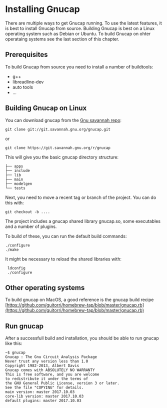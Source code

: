 # Installing Gnucap

There are multiple ways to get Gnucap running. To use the latest features, it is best to install Gnucap from source. Building Gnucap is best on a Linux operating system such as Debian or Ubuntu. To build Gnucap on ohter operataing systems see the last section of this chapter.

## Prerequisites

To build Gnucap from source you need to install a number of buildtools: 

* g++
* libreadline-dev
* auto tools
* ...

## Building Gnucap on Linux

You can download gnucap from the [Gnu savannah repo](git://git.savannah.gnu.org/gnucap.git):

```text
git clone git://git.savannah.gnu.org/gnucap.git
```

or


```text
git clone https://git.savannah.gnu.org/r/gnucap
```

This will give you the basic gnucap directory structure:

```text
├── apps
├── include
├── lib
├── main
├── modelgen
└── tests
```

Next, you need to move a recent tag or branch of the project. You can do this with:

    git checkout -b ....
    

The project includes a gnucap shared library gnucap.so, some executables and a number of plugins.

To build of these, you can run the default build commands:

```text
./configure
./make
```

It might be necessary to reload the shared libraries with:

```text
 ldconfig
 ./configure
```

## Other operating systems

To build gnucap on MacOS, a good reference is the gnucap build recipe [https://github.com/guitorri/homebrew-tap/blob/master/gnucap.rb](https://github.com/guitorri/homebrew-tap/blob/master/gnucap.rb)

## Run gnucap

After a successfull build and installation, you should be able to run gnucap like this:

```
~$ gnucap
Gnucap : The Gnu Circuit Analysis Package
Never trust any version less than 1.0
Copyright 1982-2013, Albert Davis
Gnucap comes with ABSOLUTELY NO WARRANTY
This is free software, and you are welcome
to redistribute it under the terms of 
the GNU General Public License, version 3 or later.
See the file "COPYING" for details.
main version: master 2017.10.03
core-lib version: master 2017.10.03
default plugins: master 2017.10.03
```
